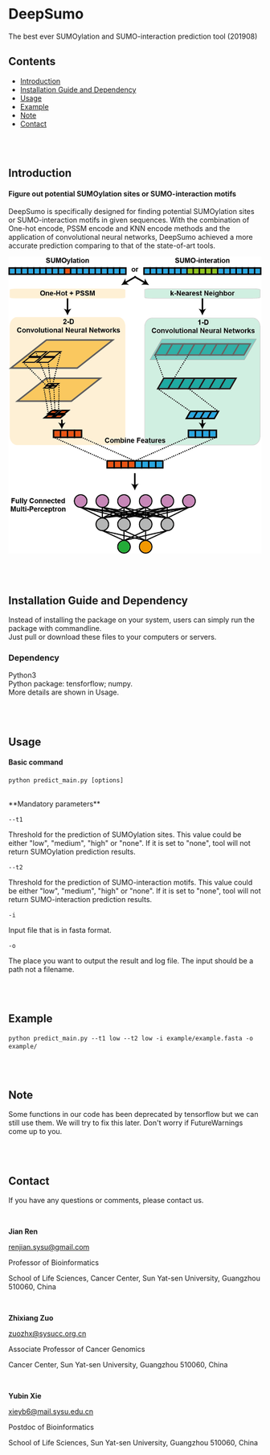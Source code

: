 # DeepSumo
The best ever SUMOylation and SUMO-interaction prediction tool (201908)

## Contents

- [Introduction](#introduction)
- [Installation Guide and Dependency](#installation-guide)
- [Usage](#usage)
- [Example](#example)
- [Note](#note)
- [Contact](#contact)

<br>

<br>

## Introduction
#### Figure out potential SUMOylation sites or SUMO-interaction motifs
DeepSumo is specifically designed for finding potential SUMOylation sites or 
SUMO-interaction motifs in given sequences. With the combination of One-hot 
encode, PSSM encode and KNN encode methods and the application of convolutional 
neural networks, DeepSumo achieved a more accurate prediction comparing to that of 
the state-of-art tools. 

![DeepSumo pipelline](img/model.png)

<br>

<br>

## Installation Guide and Dependency

Instead of installing the package on your system, users can simply run the package with commandline. 
<br>
Just pull or download these files to your computers or servers.
<br>
### Dependency
Python3
<br>
Python package: tensforflow; numpy.
<br>
More details are shown in Usage.

<br>

<br>

## Usage
#### Basic command
```
python predict_main.py [options]
```
<br>
**Mandatory parameters**

```
--t1
```

Threshold for the prediction of SUMOylation sites. This value could be either 
"low", "medium", "high" or "none". If it is set to "none", tool will not return SUMOylation prediction results.

```
--t2
```

Threshold for the prediction of SUMO-interaction motifs. This value could be either 
"low", "medium", "high" or "none". If it is set to "none", tool will not return SUMO-interaction prediction results.

```
-i
```

Input file that is in fasta format.

```
-o
```

The place you want to output the result and log file. The input should be a path not a filename.

<br>

<br>

## Example
```
python predict_main.py --t1 low --t2 low -i example/example.fasta -o example/
```

<br>

<br>

## Note
Some functions in our code has been deprecated by tensorflow but we can still use them. We will try to fix this later. Don't worry if FutureWarnings come up to you.

<br>

<br>

## Contact

If you have any questions or comments, please contact us.

<br>

**Jian Ren**

renjian.sysu@gmail.com

Professor of Bioinformatics

School of Life Sciences, Cancer Center, Sun Yat-sen University, Guangzhou 510060, China

<br>

**Zhixiang Zuo**

zuozhx@sysucc.org.cn

Associate Professor of Cancer Genomics

Cancer Center, Sun Yat-sen University, Guangzhou 510060, China

<br>

**Yubin Xie**

xieyb6@mail.sysu.edu.cn

Postdoc of Bioinformatics

School of Life Sciences, Sun Yat-sen University, Guangzhou 510060, China
